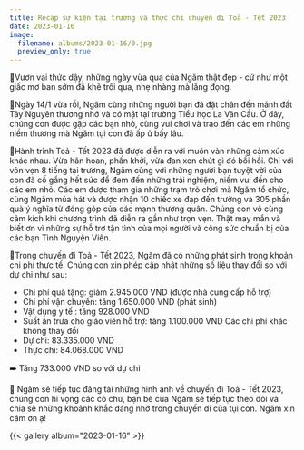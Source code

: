 ```yaml
---
title: Recap sự kiện tại trường và thực chi chuyến đi Toả - Tết 2023
date: 2023-01-16
image:
  filename: albums/2023-01-16/0.jpg
  preview_only: true
---
```

🌻Vươn vai thức dậy, những ngày vừa qua của Ngăm thật đẹp - cứ như một giấc mơ ban sớm đã khẽ trôi qua, nhẹ nhàng mà lắng đọng.

🌻Ngày 14/1 vừa rồi, Ngăm cùng những người bạn đã đặt chân đến mảnh đất Tây Nguyên thương nhớ và có mặt tại trường Tiểu học La Văn Cầu. Ở đây, chúng con được gặp các bạn nhỏ, cùng vui chơi và trao đến các em những niềm thương mà Ngăm tụi con đã ấp ủ bấy lâu.

🌻Hành trình Toả - Tết 2023 đã được diễn ra với muôn vàn những cảm xúc khác nhau. Vừa hân hoan, phấn khởi, vừa đan xen chút gì đó bồi hồi. Chỉ với vỏn vẹn 8 tiếng tại trường, Ngăm cùng với những người bạn tuyệt vời của con đã cố gắng hết sức để đem đến những trải nghiệm, niềm vui đến cho các em nhỏ. Các em được tham gia những trạm trò chơi mà Ngăm tổ chức, cùng Ngăm múa hát và được nhận 10 chiếc xe đạp đến trường và 305 phần quà ý nghĩa từ đóng góp của các mạnh thường quân. Chúng con vô cùng cảm kích khi chương trình đã diễn ra gần như trọn vẹn. Thật may mắn và biết ơn vì những sự hỗ trợ tận tình của mọi người và công sức chuẩn bị của các bạn Tình Nguyện Viên.

🌻Trong chuyến đi Toả - Tết 2023, Ngăm đã có những phát sinh trong khoản chi phí thực tế. Chúng con xin phép cập nhật những số liệu thay đổi so với dự chi như sau:
- Chi phí quà tặng: giảm 2.945.000 VND (được nhà cung cấp hỗ trợ)
- Chi phí vận chuyển: tăng 1.650.000 VND (phát sinh)
- Vật dụng y tế : tăng 928.000 VND
- Suất ăn trưa cho giáo viên hỗ trợ: tăng 1.100.000 VND
  Các chi phí khác không thay đổi
- Dự chi: 83.335.000 VND
- Thực chi: 84.068.000 VND

➡️ Tăng 733.000 VND so với dự chi

🌻 Ngăm sẽ tiếp tục đăng tải những hình ảnh về chuyến đi Toả - Tết 2023, chúng con hi vọng các cô chú, bạn bè của Ngăm sẽ tiếp tục theo dõi và chia sẻ những khoảnh khắc đáng nhớ trong chuyến đi của tụi con. Ngăm xin cám ơn ạ!

{{< gallery album="2023-01-16" >}}
